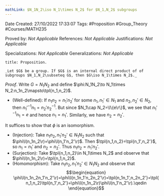 ```yaml
---
mathLink: $N_1N_2\iso N_1\times N_2$ for $N_1,N_2$ subgroups
---
```


<div class="topSpace"></div>

Date Created: 27/10/2022 17:33:07
Tags: #Proposition #Group_Theory #Courses/MATH235

Proved by: _Not Applicable_
References: _Not Applicable_
Justifications: _Not Applicable_

Specializations: _Not Applicable_
Generalizations: _Not Applicable_

``` ad-Proposition
title: Proposition.

_Let $G$ be a group. If $G$ is an internal direct product of of subgroups $N_1,N_2\subseteq G$, then $G\iso N_1\times N_2$._

```

_Proof_. Write $G=N_1N_2$ and define $\phi:N_1N_2\to N_1\times N_2:n_1n_2\mapsto\tpl{n_1,n_2}$.
* (Well-defined): If $n_1n_2=n_1'n_2'$ for some $n_1,n_1'\in N_1$ and $n_2,n_2'\in N_2$, then $n_1'^{-1}n_1=n_2'n_2^{-1}$. But since $N_1\cap N_2=\l\{e\r\}$, we see that $n_1'^{-1}n_1=e$ and hence $n_1=n_1'$. Similarly, we have $n_2=n_2'$.

It suffices to show that $\phi$ is an isomorphism.
* (Injection): Take $n_1n_2,n_1'n_2'\in N_1N_2$ such that $\phi\l(n_1n_2\r)=\phi\l(n_1'n_2'\r)$. Then $\tpl{n_1,n_2}=\tpl{n_1',n_2'}$, so $n_1=n_1'$ and $n_2=n_2'$. Thus $n_1n_2=n_1'n_2'$.
* (Surjection): Take $\tpl{n_1,n_2}\in N_1\times N_2$ and observe that $\phi\l(n_1n_2\r)=\tpl{n_1,n_2}$.
* (Homomorphism): Take $n_1n_2,n_1'n_2'\in N_1N_2$ and observe that
$$\begin{equation}
    \phi\l(n_1n_2n_1'n_2'\r)=\phi\l(n_1n_1'n_2n_2'\r)=\tpl{n_1n_1',n_2n_2'}=\tpl{n_1,n_2}\tpl{n_1',n_2'}=\phi\l(n_1n_2\r)\phi\l(n_1'n_2'\r).\qedin
\end{equation}$$
